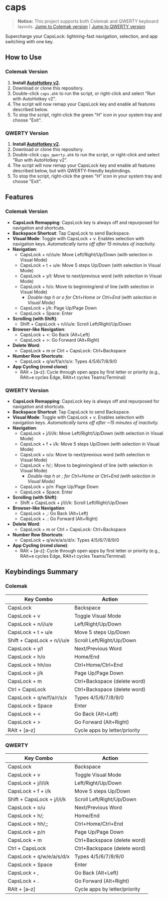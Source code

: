 # caps

> **Notice:** This project supports both Colemak and QWERTY keyboard layouts.
> [Jump to Colemak version](#colemak-version) | [Jump to QWERTY version](#qwerty-version)

Supercharge your CapsLock: lightning-fast navigation, selection, and app switching with one key.

## How to Use

### Colemak Version <a name="colemak-version"></a>

1. **Install [AutoHotkey v2](https://www.autohotkey.com/download/).**
2. Download or clone this repository.
3. Double-click `caps.ahk` to run the script, or right-click and select "Run with AutoHotkey v2".
4. The script will now remap your CapsLock key and enable all features described below.
5. To stop the script, right-click the green "H" icon in your system tray and choose "Exit".

### QWERTY Version <a name="qwerty-version"></a>

1. **Install [AutoHotkey v2](https://www.autohotkey.com/download/).**
2. Download or clone this repository.
3. Double-click `caps_qwerty.ahk` to run the script, or right-click and select "Run with AutoHotkey v2".
4. The script will now remap your CapsLock key and enable all features described below, but with QWERTY-friendly keybindings.
5. To stop the script, right-click the green "H" icon in your system tray and choose "Exit".

## Features

### Colemak Version

- **CapsLock Remapping**: CapsLock key is always off and repurposed for navigation and shortcuts.
- **Backspace Shortcut**: Tap CapsLock to send Backspace.
- **Visual Mode**: Toggle with CapsLock + v. Enables selection with navigation keys. _Automatically turns off after 15 minutes of inactivity._
- **Navigation**:
  - CapsLock + n/i/u/e: Move Left/Right/Up/Down (with selection in Visual Mode)
  - CapsLock + t + u/e: Move 5 steps Up/Down (with selection in Visual Mode)
  - CapsLock + y/l: Move to next/previous word (with selection in Visual Mode)
  - CapsLock + h/o: Move to beginning/end of line (with selection in Visual Mode)
    - _Double-tap h or o for Ctrl+Home or Ctrl+End (with selection in Visual Mode)_
  - CapsLock + j/k: Page Up/Page Down
  - CapsLock + Space: Enter
- **Scrolling (with Shift)**:
  - Shift + CapsLock + n/i/u/e: Scroll Left/Right/Up/Down
- **Browser-like Navigation**:
  - CapsLock + <: Go Back (Alt+Left)
  - CapsLock + >: Go Forward (Alt+Right)
- **Delete Word**:
  - CapsLock + m or Ctrl + CapsLock: Ctrl+Backspace
- **Number Row Shortcuts**:
  - CapsLock + q/w/f/a/r/s/x: Types 4/5/6/7/8/9/0
- **App Cycling (rcmd clone)**:
  - RAlt + [a–z]: Cycle through open apps by first letter or priority (e.g., RAlt+e cycles Edge, RAlt+t cycles Teams/Terminal)

### QWERTY Version

- **CapsLock Remapping**: CapsLock key is always off and repurposed for navigation and shortcuts.
- **Backspace Shortcut**: Tap CapsLock to send Backspace.
- **Visual Mode**: Toggle with CapsLock + v. Enables selection with navigation keys. _Automatically turns off after ~15 minutes of inactivity._
- **Navigation**:
  - CapsLock + j/l/i/k: Move Left/Right/Up/Down (with selection in Visual Mode)
  - CapsLock + f + i/k: Move 5 steps Up/Down (with selection in Visual Mode)
  - CapsLock + o/u: Move to next/previous word (with selection in Visual Mode)
  - CapsLock + h/;: Move to beginning/end of line (with selection in Visual Mode)
    - _Double-tap h or ; for Ctrl+Home or Ctrl+End (with selection in Visual Mode)_
  - CapsLock + p/n: Page Up/Page Down
  - CapsLock + Space: Enter
- **Scrolling (with Shift)**:
  - Shift + CapsLock + j/l/i/k: Scroll Left/Right/Up/Down
- **Browser-like Navigation**:
  - CapsLock + ,: Go Back (Alt+Left)
  - CapsLock + .: Go Forward (Alt+Right)
- **Delete Word**:
  - CapsLock + m or Ctrl + CapsLock: Ctrl+Backspace
- **Number Row Shortcuts**:
  - CapsLock + q/w/e/a/s/d/x: Types 4/5/6/7/8/9/0
- **App Cycling (rcmd clone)**:
  - RAlt + [a–z]: Cycle through open apps by first letter or priority (e.g., RAlt+e cycles Edge, RAlt+t cycles Teams/Terminal)

## Keybindings Summary

### Colemak

| Key Combo                  | Action                        |
| -------------------------- | ----------------------------- |
| CapsLock                   | Backspace                     |
| CapsLock + v               | Toggle Visual Mode            |
| CapsLock + n/i/u/e         | Left/Right/Up/Down            |
| CapsLock + t + u/e         | Move 5 steps Up/Down          |
| Shift + CapsLock + n/i/u/e | Scroll Left/Right/Up/Down     |
| CapsLock + y/l             | Next/Previous Word            |
| CapsLock + h/o             | Home/End                      |
| CapsLock + hh/oo           | Ctrl+Home/Ctrl+End            |
| CapsLock + j/k             | Page Up/Page Down             |
| CapsLock + m               | Ctrl+Backspace (delete word)  |
| Ctrl + CapsLock            | Ctrl+Backspace (delete word)  |
| CapsLock + q/w/f/a/r/s/x   | Types 4/5/6/7/8/9/0           |
| CapsLock + Space           | Enter                         |
| CapsLock + <               | Go Back (Alt+Left)            |
| CapsLock + >               | Go Forward (Alt+Right)        |
| RAlt + [a–z]               | Cycle apps by letter/priority |

### QWERTY

| Key Combo                  | Action                        |
| -------------------------- | ----------------------------- |
| CapsLock                   | Backspace                     |
| CapsLock + v               | Toggle Visual Mode            |
| CapsLock + j/l/i/k         | Left/Right/Up/Down            |
| CapsLock + f + i/k         | Move 5 steps Up/Down          |
| Shift + CapsLock + j/l/i/k | Scroll Left/Right/Up/Down     |
| CapsLock + o/u             | Next/Previous Word            |
| CapsLock + h/;             | Home/End                      |
| CapsLock + hh/;;           | Ctrl+Home/Ctrl+End            |
| CapsLock + p/n             | Page Up/Page Down             |
| CapsLock + m               | Ctrl+Backspace (delete word)  |
| Ctrl + CapsLock            | Ctrl+Backspace (delete word)  |
| CapsLock + q/w/e/a/s/d/x   | Types 4/5/6/7/8/9/0           |
| CapsLock + Space           | Enter                         |
| CapsLock + ,               | Go Back (Alt+Left)            |
| CapsLock + .               | Go Forward (Alt+Right)        |
| RAlt + [a–z]               | Cycle apps by letter/priority |
